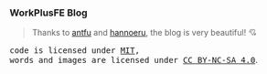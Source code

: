 ### WorkPlusFE Blog

> Thanks to [antfu](https://github.com/antfu/antfu.me) and [hannoeru](https://github.com/hannoeru/hannoeru.me), the blog is very beautiful! 💘

<samp>code is licensed under <a href='./LICENSE'>MIT</a>,<br> words and images are licensed under <a href='https://creativecommons.org/licenses/by-nc-sa/4.0/'>CC BY-NC-SA 4.0</a></samp>.

